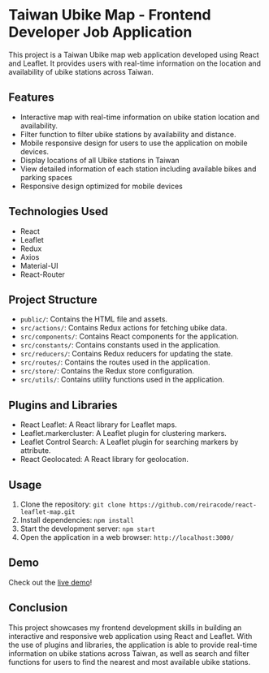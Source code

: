 
# Taiwan Ubike Map - Frontend Developer Job Application

This project is a Taiwan Ubike map web application developed using React and Leaflet. It provides users with real-time information on the location and availability of ubike stations across Taiwan.

## Features

- Interactive map with real-time information on ubike station location and availability.
- Filter function to filter ubike stations by availability and distance.
- Mobile responsive design for users to use the application on mobile devices.
- Display locations of all Ubike stations in Taiwan
- View detailed information of each station including available bikes and parking spaces
- Responsive design optimized for mobile devices

## Technologies Used

- React
- Leaflet
- Redux
- Axios
- Material-UI
- React-Router

## Project Structure

- `public/`: Contains the HTML file and assets.
- `src/actions/`: Contains Redux actions for fetching ubike data.
- `src/components/`: Contains React components for the application.
- `src/constants/`: Contains constants used in the application.
- `src/reducers/`: Contains Redux reducers for updating the state.
- `src/routes/`: Contains the routes used in the application.
- `src/store/`: Contains the Redux store configuration.
- `src/utils/`: Contains utility functions used in the application.

## Plugins and Libraries

- React Leaflet: A React library for Leaflet maps.
- Leaflet.markercluster: A Leaflet plugin for clustering markers.
- Leaflet Control Search: A Leaflet plugin for searching markers by attribute.
- React Geolocated: A React library for geolocation.

## Usage

1. Clone the repository: `git clone https://github.com/reiracode/react-leaflet-map.git`
2. Install dependencies: `npm install`
3. Start the development server: `npm start`
4. Open the application in a web browser: `http://localhost:3000/`

## Demo

Check out the [live demo](https://reiracode.github.io/react-leaflet-map/)!


## Conclusion

This project showcases my frontend development skills in building an interactive and responsive web application using React and Leaflet. With the use of plugins and libraries, the application is able to provide real-time information on ubike stations across Taiwan, as well as search and filter functions for users to find the nearest and most available ubike stations.
